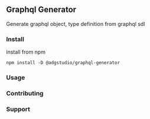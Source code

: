 ## Graphql Generator

Generate graphql object, type definition from graphql sdl

### Install

install from npm

```
npm install -D @adgstudio/graphql-generator
```

### Usage

### Contributing

### Support
